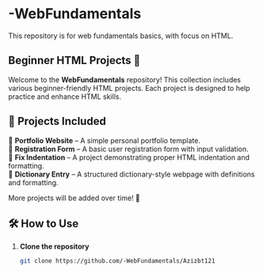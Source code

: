 # -WebFundamentals
This repository is for web fundamentals basics, with focus on HTML.

## Beginner HTML Projects 🚀  

Welcome to the **WebFundamentals** repository! This collection includes various beginner-friendly HTML projects. Each project is designed to help practice and enhance HTML skills.  

## 📌 Projects Included  

🔹 **Portfolio Website** – A simple personal portfolio template.  
🔹 **Registration Form** – A basic user registration form with input validation.  
🔹 **Fix Indentation** – A project demonstrating proper HTML indentation and formatting.  
🔹 **Dictionary Entry** – A structured dictionary-style webpage with definitions and formatting.

More projects will be added over time! 🎯  

## 🛠 How to Use  

1. **Clone the repository**  
   ```sh
   git clone https://github.com/-WebFundamentals/Azizbt121

